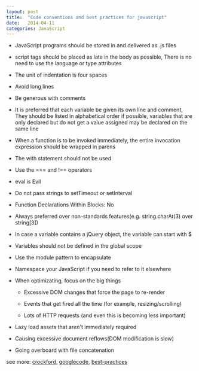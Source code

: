 ```yaml
---
layout: post
title:  "Code conventions and best practices for javascript"
date:   2014-04-11
categories: JavaScript
---
```


* JavaScript programs should be stored in and delivered as .js files

* script tags should be placed as late in the body as possible, There is no need to use the language or type attributes

* The unit of indentation is four spaces

* Avoid long lines

* Be generous with comments

<!-- more -->

* It is preferred that each variable be given its own line and comment, They should be listed in alphabetical order if possible, variables that are only declared but do not get a value assigned may be declared on the same line

* When a function is to be invoked immediately, the entire invocation expression should be wrapped in parens

* The with statement should not be used

* Use the === and !== operators

* eval is Evil

* Do not pass strings to setTimeout or setInterval

* Function Declarations Within Blocks: No

* Always preferred over non-standards features(e.g. string.charAt(3) over string[3])

* In case a variable contains a jQuery object, the variable can start with $

* Variables should not be defined in the global scope

* Use the module pattern to encapsulate

* Namespace your JavaScript if you need to refer to it elsewhere

* When optimizating, focus on the big things

    * Excessive DOM changes that force the page to re-render
    
    * Events that get fired all the time (for example, resizing/scrolling)
    
    * Lots of HTTP requests (and even this is becoming less important)


* Lazy load assets that aren't immediately required

* Causing excessive document reflows(DOM modification is slow)

* Going overboard with file concatenation

see more: <a href="http://javascript.crockford.com/code.html" target="_blank">crockford</a>, <a href="https://google-styleguide.googlecode.com/svn/trunk/javascriptguide.xml" target="_blank">googlecode</a>, <a href="https://github.com/stevekwan/best-practices/blob/master/javascript/best-practices.md" target="_blank">best-practices</a>